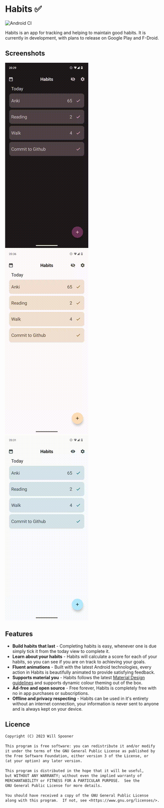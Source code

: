 # Habits ✅

![Android CI](https://github.com/willbsp/habits/actions/workflows/android.yml/badge.svg)

Habits is an app for tracking and helping to maintain good habits.
It is currently in development, with plans to release on Google Play and F-Droid.

## Screenshots

![Completing habits](screenshots/screenshot-1.gif)
![Editing habits](screenshots/screenshot-2.gif)
![Logbook](screenshots/screenshot-3.gif)

## Features

- **Build habits that last** - Completing habits is easy, whenever one is due simply tick it from
  the today view to complete it.
- **Learn about your habits** - Habits will calculate a score for each of your habits, so you can
  see if you are on track to achieving your goals.
- **Fluent animations** - Built with the latest Android technologies, every action in Habits is
  beautifully animated to provide satisfying feedback.
- **Supports material you** - Habits follows the
  latest [Material Design guidelines](https://m3.material.io/) and supports dynamic colour theming
  out of the box.
- **Ad-free and open source** - Free forever, Habits is completely free with no in app purchases or
  subscriptions.
- **Offline and privacy respecting** - Habits can be used in it's entirety without an internet
  connection, your information is never sent to anyone and is always kept on your device.

## Licence

```
Copyright (C) 2023 Will Spooner

This program is free software: you can redistribute it and/or modify
it under the terms of the GNU General Public License as published by
the Free Software Foundation, either version 3 of the License, or
(at your option) any later version.

This program is distributed in the hope that it will be useful,
but WITHOUT ANY WARRANTY; without even the implied warranty of
MERCHANTABILITY or FITNESS FOR A PARTICULAR PURPOSE.  See the
GNU General Public License for more details.

You should have received a copy of the GNU General Public License
along with this program.  If not, see <https://www.gnu.org/licenses/>.
```
